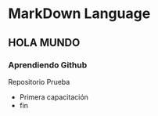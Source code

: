 # MarkDown Language
## HOLA MUNDO
### Aprendiendo Github
Repositorio Prueba
 * Primera capacitación
 * fin 
 
